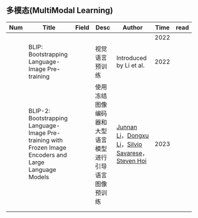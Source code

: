 ## 多模态(MultiModal Learning)

| Num  | Title                                                        | Field | Desc                                                   | Author                                                       | Time | read |
| ---- | ------------------------------------------------------------ | ----- | ------------------------------------------------------ | ------------------------------------------------------------ | ---- | ---- |
|      |                                                              |       |                                                        |                                                              | 2022 |      |
|      | BLIP: Bootstrapping Language-Image Pre-training              |       | 视觉语言预训练                                         | Introduced by Li et al.                                      | 2022 |      |
|      | BLIP-2: Bootstrapping Language-Image Pre-training with Frozen Image Encoders and Large Language Models |       | 使用冻结图像编码器和大型语言模型进行引导语言图像预训练 | [Junnan Li](https://paperswithcode.com/author/junnan-li)，[Dongxu Li](https://paperswithcode.com/author/dongxu-li)，[Silvio Savarese](https://paperswithcode.com/author/silvio-savarese)，[Steven Hoi](https://paperswithcode.com/author/steven-hoi) | 2023 |      |
|      |                                                              |       |                                                        |                                                              |      |      |
|      |                                                              |       |                                                        |                                                              |      |      |

## 